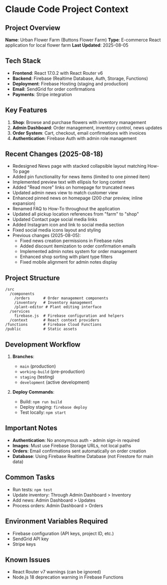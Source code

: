 # Claude Code Project Context

## Project Overview
**Name**: Urban Flower Farm (Buttons Flower Farm)
**Type**: E-commerce React application for local flower farm
**Last Updated**: 2025-08-05

## Tech Stack
- **Frontend**: React 17.0.2 with React Router v6
- **Backend**: Firebase (Realtime Database, Auth, Storage, Functions)
- **Deployment**: Firebase Hosting (staging and production)
- **Email**: SendGrid for order confirmations
- **Payments**: Stripe integration

## Key Features
1. **Shop**: Browse and purchase flowers with inventory management
2. **Admin Dashboard**: Order management, inventory control, news updates
3. **Order System**: Cart, checkout, email confirmations with invoices
4. **Authentication**: Firebase Auth with admin role management

## Recent Changes (2025-08-18)
- Redesigned News page with stacked collapsible layout matching How-To page
- Added pin functionality for news items (limited to one pinned item)
- Implemented preview text with ellipsis for long content
- Added "Read more" links on homepage for truncated news
- Updated admin news view to match customer view
- Enhanced pinned news on homepage (200 char preview, inline expansion)
- Renamed FAQ to How-To throughout the application
- Updated all pickup location references from "farm" to "shop"
- Updated Contact page social media links
- Added Instagram icon and link to social media section
- Fixed social media icons layout and styling
- Previous changes (2025-08-05):
  - Fixed news creation permissions in Firebase rules
  - Added discount itemization to order confirmation emails
  - Implemented admin notes system for order management
  - Enhanced shop sorting with plant type filters
  - Fixed mobile alignment for admin notes display

## Project Structure
```
/src
  /components
    /orders      # Order management components
    /inventory   # Inventory management
    /plant-editor # Plant editing interface
  /services
    firebase.js  # Firebase configuration and helpers
  /context       # React context providers
/functions       # Firebase Cloud Functions
/public          # Static assets
```

## Development Workflow
1. **Branches**: 
   - `main` (production)
   - `working-build` (pre-production)
   - `staging` (testing)
   - `development` (active development)

2. **Deploy Commands**:
   - Build: `npm run build`
   - Deploy staging: `firebase deploy`
   - Test locally: `npm start`

## Important Notes
- **Authentication**: No anonymous auth - admin sign-in required
- **Images**: Must use Firebase Storage URLs, not local paths
- **Orders**: Email confirmations sent automatically on order creation
- **Database**: Using Firebase Realtime Database (not Firestore for main data)

## Common Tasks
- Run tests: `npm test`
- Update inventory: Through Admin Dashboard > Inventory
- Add news: Admin Dashboard > Updates
- Process orders: Admin Dashboard > Orders

## Environment Variables Required
- Firebase configuration (API keys, project ID, etc.)
- SendGrid API key
- Stripe keys

## Known Issues
- React Router v7 warnings (can be ignored)
- Node.js 18 deprecation warning in Firebase Functions
